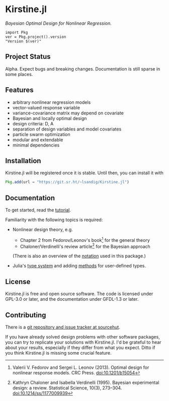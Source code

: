 # Kirstine.jl

*Bayesian Optimal Design for Nonlinear Regression.*

```@eval
import Pkg
ver = Pkg.project().version
"Version $(ver)"
```

## Project Status

Alpha.
Expect bugs and breaking changes.
Documentation is still sparse in some places.

## Features

  - arbitrary nonlinear regression models
  - vector-valued response variable
  - variance-covariance matrix may depend on covariate
  - Bayesian and locally optimal design
  - design criteria: D, A
  - separation of design variables and model covariates
  - particle swarm optimization
  - modular and extendable
  - minimal dependencies

## Installation

Kirstine.jl will be registered once it is stable.
Until then, you can install it with

```julia
Pkg.add(url = "https://git.sr.ht/~lsandig/Kirstine.jl")
```

## Documentation

To get started, read the [tutorial](tutorial.md).

Familiarity with the following topics is required:

  - Nonlinear design theory, e.g.
    
      + Chapter 2 from Fedorov/Leonov's book[^FL13] for the general theory
      + Chaloner/Verdinelli's review article[^CV95] for the Bayesian approach
    
    (There is also an overview of the [notation](math.md) used in this package.)

  - Julia's [type system](https://docs.julialang.org/en/v1/manual/types/)
    and adding [methods](https://docs.julialang.org/en/v1/manual/methods/)
    for user-defined types.

## License

Kirstine.jl is free and open source software.
The code is licensed under GPL-3.0 or later,
and the documentation under GFDL-1.3 or later.

## Contributing

There is a [git repository and issue tracker at sourcehut](https://sr.ht/%7Elsandig/Kirstine.jl/).

If you have already solved design problems with other software packages,
you can try to replicate your solutions with Kirstine.jl.
I'd be grateful to hear about your results,
especially if they differ from what you expect.
Ditto if you think Kirstine.jl is missing some crucial feature.

[^FL13]: Valerii V. Fedorov and Sergei L. Leonov (2013). Optimal design for nonlinear response models. CRC Press. [doi:10.1201/b15054](https://dx.doi.org/10.1201/b15054)
[^CV95]: Kathryn Chaloner and Isabella Verdinelli (1995). Bayesian experimental design: a review. Statistical Science, 10(3), 273–304. [doi:10.1214/ss/1177009939](http://dx.doi.org/10.1214/ss/1177009939)
